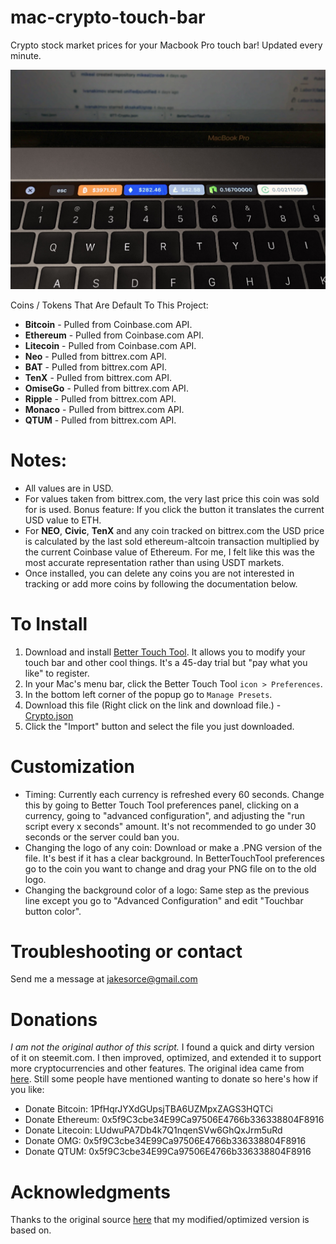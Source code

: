 # mac-crypto-touch-bar
Crypto stock market prices for your Macbook Pro touch bar! Updated every minute.

![Screenshot](images/Crypto.jpg)

Coins / Tokens That Are Default To This Project:
- **Bitcoin** - Pulled from Coinbase.com API.
- **Ethereum** - Pulled from Coinbase.com API.
- **Litecoin** - Pulled from Coinbase.com API.
- **Neo** - Pulled from bittrex.com API.
- **BAT** - Pulled from bittrex.com API.
- **TenX** - Pulled from bittrex.com API.
- **OmiseGo** - Pulled from bittrex.com API.
- **Ripple** - Pulled from bittrex.com API.
- **Monaco** - Pulled from bittrex.com API.
- **QTUM** - Pulled from bittrex.com API.

# Notes:
- All values are in USD.
- For values taken from bittrex.com, the very last price this coin was sold for is used. Bonus feature: If you click the button it translates the current USD value to ETH.
- For **NEO**, **Civic**, **TenX** and any coin tracked on bittrex.com the USD price is calculated by the last sold ethereum-altcoin transaction multiplied by the current Coinbase value of Ethereum. For me, I felt like this was the most accurate representation rather than using USDT markets.
- Once installed, you can delete any coins you are not interested in tracking or add more coins by following the documentation below.

# To Install
1. Download and install [Better Touch Tool](https://www.boastr.net/downloads/). It allows you to modify your touch bar and other cool things. It's a 45-day trial but "pay what you like" to register.
2. In your Mac's menu bar, click the Better Touch Tool `icon > Preferences`.
3. In the bottom left corner of the popup go to `Manage Presets`.
4. Download this file (Right click on the link and download file.) - [Crypto.json](https://raw.githubusercontent.com/jakesorce/mac-crypto-touch-bar/master/Crypto.json)
5. Click the "Import" button and select the file you just downloaded.

# Customization
- Timing: Currently each currency is refreshed every 60 seconds. Change this by going to Better Touch Tool preferences panel, clicking on a currency, going to "advanced configuration", and adjusting the "run script every x seconds" amount. It's not recommended to go under 30 seconds or the server could ban you.
- Changing the logo of any coin: Download or make a .PNG version of the file. It's best if it has a clear background. In BetterTouchTool preferences go to the coin you want to change and drag your PNG file on to the old logo.
- Changing the background color of a logo: Same step as the previous line except you go to "Advanced Configuration" and edit "Touchbar button color".

# Troubleshooting or contact
Send me a message at jakesorce@gmail.com

# Donations
_I am not the original author of this script._ I found a quick and dirty version of it on steemit.com. I then improved, optimized, and extended it to support more cryptocurrencies and other features. The original idea came from [here](https://steemit.com/neo/@awesomemo/get-the-latest-price-of-neo-on-your-macbook-touchbar).  Still some people have mentioned wanting to donate so here's how if you like:

- Donate Bitcoin: 1PfHqrJYXdGUpsjTBA6UZMpxZAGS3HQTCi
- Donate Ethereum: 0x5f9C3cbe34E99Ca97506E4766b336338804F8916
- Donate Litecoin: LUdwuPA7Db4k7Q1nqenSVw6GhQxJrm5uRd
- Donate OMG: 0x5f9C3cbe34E99Ca97506E4766b336338804F8916
- Donate QTUM: 0x5f9C3cbe34E99Ca97506E4766b336338804F8916

# Acknowledgments
Thanks to the original source [here](https://steemit.com/neo/@awesomemo/get-the-latest-price-of-neo-on-your-macbook-touchbar) that my modified/optimized version is based on.
